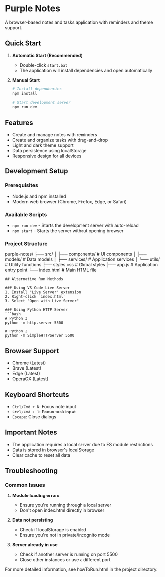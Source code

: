 # Purple Notes

A browser-based notes and tasks application with reminders and theme support.

## Quick Start

1. **Automatic Start (Recommended)**
   - Double-click `start.bat`
   - The application will install dependencies and open automatically

2. **Manual Start**

   ```bash
   # Install dependencies
   npm install

   # Start development server
   npm run dev
   ```

## Features

- Create and manage notes with reminders
- Create and organize tasks with drag-and-drop
- Light and dark theme support
- Data persistence using localStorage
- Responsive design for all devices

## Development Setup

### Prerequisites

- Node.js and npm installed
- Modern web browser (Chrome, Firefox, Edge, or Safari)

### Available Scripts

- `npm run dev` - Starts the development server with auto-reload
- `npm start` - Starts the server without opening browser

### Project Structure

purple-notes/
├── src/
│   ├── components/     # UI components
│   ├── models/        # Data models
│   ├── services/      # Application services
│   └── utils/         # Utility functions
├── styles.css         # Global styles
├── app.js            # Application entry point
└── index.html        # Main HTML file

```
## Alternative Run Methods

### Using VS Code Live Server
1. Install "Live Server" extension
2. Right-click `index.html`
3. Select "Open with Live Server"

### Using Python HTTP Server
```bash
# Python 3
python -m http.server 5500

# Python 2
python -m SimpleHTTPServer 5500
```

## Browser Support

- Chrome (Latest)
- Brave (Latest)
- Edge (Latest)
- OperaGX (Latest)

## Keyboard Shortcuts

- `Ctrl/Cmd + N`: Focus note input
- `Ctrl/Cmd + T`: Focus task input
- `Escape`: Close dialogs

## Important Notes

- The application requires a local server due to ES module restrictions
- Data is stored in browser's localStorage
- Clear cache to reset all data

## Troubleshooting

### Common Issues

1. **Module loading errors**
   - Ensure you're running through a local server
   - Don't open index.html directly in browser

2. **Data not persisting**
   - Check if localStorage is enabled
   - Ensure you're not in private/incognito mode

3. **Server already in use**
   - Check if another server is running on port 5500
   - Close other instances or use a different port

For more detailed information, see howToRun.html in the project directory.
